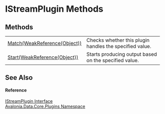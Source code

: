 # IStreamPlugin Methods




## Methods
<table>
<tr>
<td><a href="M_Avalonia_Data_Core_Plugins_IStreamPlugin_Match">Match(WeakReference(Object))</a></td>
<td>Checks whether this plugin handles the specified value.</td>
</tr>
<tr>
<td><a href="M_Avalonia_Data_Core_Plugins_IStreamPlugin_Start">Start(WeakReference(Object))</a></td>
<td>Starts producing output based on the specified value.</td>
</tr>
</table>

## See Also


#### Reference
<a href="T_Avalonia_Data_Core_Plugins_IStreamPlugin">IStreamPlugin Interface</a>  
<a href="N_Avalonia_Data_Core_Plugins">Avalonia.Data.Core.Plugins Namespace</a>  

